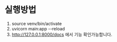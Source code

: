 # 실행방법

1. source venv/bin/activate
2. uvicorn main:app --reload
3. http://127.0.0.1:8000/docs 에서 기능 확인가능합니다.
